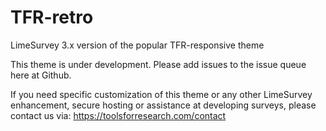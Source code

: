 # TFR-retro
LimeSurvey 3.x version of the popular TFR-responsive theme

This theme is under development. Please add issues to the issue queue here at Github.

If you need specific customization of this theme or any other LimeSurvey enhancement, secure hosting or assistance at developing surveys, please contact us via: https://toolsforresearch.com/contact
